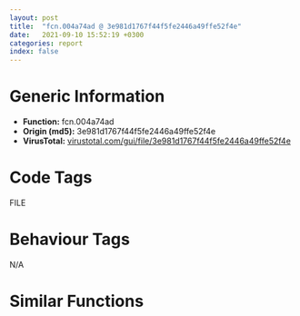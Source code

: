 ```yaml
---
layout: post
title:  "fcn.004a74ad @ 3e981d1767f44f5fe2446a49ffe52f4e"
date:   2021-09-10 15:52:19 +0300
categories: report
index: false
---
```


# Generic Information
- **Function:** fcn.004a74ad
- **Origin (md5):** 3e981d1767f44f5fe2446a49ffe52f4e
- **VirusTotal:** [virustotal.com/gui/file/3e981d1767f44f5fe2446a49ffe52f4e][virustotal_ref]

# Code Tags
<span class="tag" id="FILE">FILE</span>


# Behaviour Tags
<span class="bhv-tag" id="na">N/A</span>

# Similar Functions
<script type="text/javascript" src="https://www.gstatic.com/charts/loader.js"></script>
<script type="text/javascript">

    google.charts.load('current', {'packages':['corechart']});
    google.charts.setOnLoadCallback(drawChart);

    function drawChart() {
    var data = new google.visualization.DataTable();
        data.addColumn('number', 'X');
        data.addColumn('number', 'Y');
        data.addColumn({type: 'string', role: 'tooltip', 'p': {'html': true}});
        data.addColumn({'type': 'string', 'role': 'style'});
        
        data.addRows([
    [173.97589111328125, -150.89859008789062, '<b><a href="/report/fcn.004a74ad@3e981d1767f44f5fe2446a49ffe52f4e">fcn.004a74ad</a><br>@3e981d1767f44f5fe2446a49ffe52f4e</b><br>push ebp<br>mov ebp, esp<br>sub esp, 0x1a4<br>mov edx, dword[ebp+8]<br>xor ecx, ecx<br>mov eax, 0x4f6bb0<br>cmp edx, dword[eax]<br>je 0x4a74cf<br>add eax, 8<br>inc ecx<br>cmp eax, 0x4f6c40<br>jb 0x4a74c0<br>push esi<br>mov esi, ecx<br>shl esi, 3<br>cmp edx, dword[esi+0x4f6bb0]<br>jne 0x4a75fd<br>mov eax, dword[0x523d00]<br>cmp eax, 1<br>je 0x4a75d7<br>test eax, eax<br>jne 0x4a7500<br>cmp dword[0x4f6494], 1<br>je 0x4a75d7<br>cmp edx, 0xfc<br>je 0x4a75fd<br>lea eax, [ebp-0x1a4]<br>push 0x104<br>push eax<br>push 0<br>call dword[sym.imp.KERNEL32.dll_GetModuleFileNameA]<br>test eax, eax<br>jne 0x4a7537<br>lea eax, [ebp-0x1a4]<br>push str._program_name_unknown_<br>push eax<br>call fcn.004a9e40<br>pop ecx<br>pop ecx<br>lea eax, [ebp-0x1a4]<br>push edi<br>push eax<br>lea edi, [ebp-0x1a4]<br>call fcn.004a5740<br>inc eax<br>pop ecx<br>cmp eax, 0x3c<br>jbe 0x4a757a<br>lea eax, [ebp-0x1a4]<br>push eax<br>call fcn.004a5740<br>mov edi, eax<br>lea eax, [ebp-0x1a4]<br>sub eax, 0x3b<br>push 3<br>add edi, eax<br>push 0x4eeb84<br>push edi<br>call fcn.004a3b80<br>add esp, 0x10<br>lea eax, [ebp-0xa0]<br>push str.Runtime_Error__n_nProgram:_<br>push eax<br>call fcn.004a9e40<br>lea eax, [ebp-0xa0]<br>push edi<br>push eax<br>call fcn.004a9e50<br>lea eax, [ebp-0xa0]<br>push 0x4d8c30<br>push eax<br>call fcn.004a9e50<br>push dword[esi+0x4f6bb4]<br>lea eax, [ebp-0xa0]<br>push eax<br>call fcn.004a9e50<br>push 0x12010<br>lea eax, [ebp-0xa0]<br>push str.Microsoft_Visual_C_Runtime_Library<br>push eax<br>call fcn.004ae961<br>add esp, 0x2c<br>pop edi<br>jmp 0x4a75fd<br>lea eax, [ebp+8]<br>lea esi, [esi+0x4f6bb4]<br>push 0<br>push eax<br>push dword[esi]<br>call fcn.004a5740<br>pop ecx<br>push eax<br>push dword[esi]<br>push 0xfffffffffffffff4<br>call dword[sym.imp.KERNEL32.dll_GetStdHandle]<br>push eax<br>call dword[sym.imp.KERNEL32.dll_WriteFile]<br>pop esi<br>leave <br>ret <br><eoc> ', 'point { fill-color: #e0440e; }'],
[183.43333435058594, -180.32150268554688, '<b><a href="/report/fcn.00401ee1@96146d48f33d2b81d37cf455f4bd8c4b">fcn.00401ee1</a><br>@96146d48f33d2b81d37cf455f4bd8c4b</b><br>push ebp<br>mov ebp, esp<br>sub esp, 0x1a4<br>mov edx, dword[ebp+8]<br>xor ecx, ecx<br>mov eax, 0x41e9f0<br>cmp edx, dword[eax]<br>je 0x401f03<br>add eax, 8<br>inc ecx<br>cmp eax, 0x41ea80<br>jb 0x401ef4<br>push esi<br>mov esi, ecx<br>shl esi, 3<br>cmp edx, dword[esi+0x41e9f0]<br>jne 0x402031<br>mov eax, dword[0xb84f50]<br>cmp eax, 1<br>je 0x40200b<br>test eax, eax<br>jne 0x401f34<br>cmp dword[0x41e924], 1<br>je 0x40200b<br>cmp edx, 0xfc<br>je 0x402031<br>lea eax, [ebp-0x1a4]<br>push 0x104<br>push eax<br>push 0<br>call dword[sym.imp.KERNEL32.dll_GetModuleFileNameA]<br>test eax, eax<br>jne 0x401f6b<br>lea eax, [ebp-0x1a4]<br>push str._program_name_unknown_<br>push eax<br>call fcn.00402600<br>pop ecx<br>pop ecx<br>lea eax, [ebp-0x1a4]<br>push edi<br>push eax<br>lea edi, [ebp-0x1a4]<br>call fcn.00402830<br>inc eax<br>pop ecx<br>cmp eax, 0x3c<br>jbe 0x401fae<br>lea eax, [ebp-0x1a4]<br>push eax<br>call fcn.00402830<br>mov edi, eax<br>lea eax, [ebp-0x1a4]<br>sub eax, 0x3b<br>push 3<br>add edi, eax<br>push 0x40d4b8<br>push edi<br>call fcn.00404000<br>add esp, 0x10<br>lea eax, [ebp-0xa0]<br>push str.Runtime_Error__n_nProgram:_<br>push eax<br>call fcn.00402600<br>lea eax, [ebp-0xa0]<br>push edi<br>push eax<br>call fcn.00402610<br>lea eax, [ebp-0xa0]<br>push 0x40d498<br>push eax<br>call fcn.00402610<br>push dword[esi+0x41e9f4]<br>lea eax, [ebp-0xa0]<br>push eax<br>call fcn.00402610<br>push 0x12010<br>lea eax, [ebp-0xa0]<br>push str.Microsoft_Visual_C_Runtime_Library<br>push eax<br>call fcn.00403f74<br>add esp, 0x2c<br>pop edi<br>jmp 0x402031<br>lea eax, [ebp+8]<br>lea esi, [esi+0x41e9f4]<br>push 0<br>push eax<br>push dword[esi]<br>call fcn.00402830<br>pop ecx<br>push eax<br>push dword[esi]<br>push 0xfffffffffffffff4<br>call dword[sym.imp.KERNEL32.dll_GetStdHandle]<br>push eax<br>call dword[sym.imp.KERNEL32.dll_WriteFile]<br>pop esi<br>leave <br>ret <br><eoc> ', 'null'],
[-133.63787841796875, 29.473031997680664, '<b><a href="/report/fcn.004feac1@557dcbbf2711fedc520328fbbc657056">fcn.004feac1</a><br>@557dcbbf2711fedc520328fbbc657056</b><br>push ebp<br>mov ebp, esp<br>sub esp, 0x1a4<br>mov edx, dword[ebp+8]<br>xor ecx, ecx<br>mov eax, 0x50a178<br>cmp edx, dword[eax]<br>je 0x4feae3<br>add eax, 8<br>inc ecx<br>cmp eax, 0x50a208<br>jb 0x4fead4<br>push esi<br>mov esi, ecx<br>shl esi, 3<br>cmp edx, dword[esi+0x50a178]<br>jne 0x4fec11<br>mov eax, dword[0x456c410]<br>cmp eax, 1<br>je 0x4febeb<br>test eax, eax<br>jne 0x4feb14<br>cmp dword[0x50a0ac], 1<br>je 0x4febeb<br>cmp edx, 0xfc<br>je 0x4fec11<br>lea eax, [ebp-0x1a4]<br>push 0x104<br>push eax<br>push 0<br>call dword[sym.imp.KERNEL32.dll_GetModuleFileNameA]<br>test eax, eax<br>jne 0x4feb4b<br>lea eax, [ebp-0x1a4]<br>push 0x50cdc4<br>push eax<br>call fcn.005006f0<br>pop ecx<br>pop ecx<br>lea eax, [ebp-0x1a4]<br>push edi<br>push eax<br>lea edi, [ebp-0x1a4]<br>call fcn.004fef20<br>inc eax<br>pop ecx<br>cmp eax, 0x3c<br>jbe 0x4feb8e<br>lea eax, [ebp-0x1a4]<br>push eax<br>call fcn.004fef20<br>mov edi, eax<br>lea eax, [ebp-0x1a4]<br>sub eax, 0x3b<br>push 3<br>add edi, eax<br>push 0x50cdc0<br>push edi<br>call fcn.005007e0<br>add esp, 0x10<br>lea eax, [ebp-0xa0]<br>push 0x50cda4<br>push eax<br>call fcn.005006f0<br>lea eax, [ebp-0xa0]<br>push edi<br>push eax<br>call fcn.00500700<br>lea eax, [ebp-0xa0]<br>push 0x50cda0<br>push eax<br>call fcn.00500700<br>push dword[esi+0x50a17c]<br>lea eax, [ebp-0xa0]<br>push eax<br>call fcn.00500700<br>push 0x12010<br>lea eax, [ebp-0xa0]<br>push 0x50cd78<br>push eax<br>call fcn.00500664<br>add esp, 0x2c<br>pop edi<br>jmp 0x4fec11<br>lea eax, [ebp+8]<br>lea esi, [esi+0x50a17c]<br>push 0<br>push eax<br>push dword[esi]<br>call fcn.004fef20<br>pop ecx<br>push eax<br>push dword[esi]<br>push 0xfffffffffffffff4<br>call dword[sym.imp.KERNEL32.dll_GetStdHandle]<br>push eax<br>call dword[sym.imp.KERNEL32.dll_WriteFile]<br>pop esi<br>leave <br>ret <br><eoc> ', 'null'],
[-95.42822265625, 68.51043701171875, '<b><a href="/report/fcn.00594d71@009ea4ad185ccb9becba67b3b2163e8b">fcn.00594d71</a><br>@009ea4ad185ccb9becba67b3b2163e8b</b><br>push ebp<br>mov ebp, esp<br>sub esp, 0x1a4<br>mov edx, dword[ebp+8]<br>xor ecx, ecx<br>mov eax, 0x5a61a0<br>cmp edx, dword[eax]<br>je 0x594d93<br>add eax, 8<br>inc ecx<br>cmp eax, 0x5a6230<br>jb 0x594d84<br>push esi<br>mov esi, ecx<br>shl esi, 3<br>cmp edx, dword[esi+0x5a61a0]<br>jne 0x594ec1<br>mov eax, dword[0x4659600]<br>cmp eax, 1<br>je 0x594e9b<br>test eax, eax<br>jne 0x594dc4<br>cmp dword[0x5a60d4], 1<br>je 0x594e9b<br>cmp edx, 0xfc<br>je 0x594ec1<br>lea eax, [ebp-0x1a4]<br>push 0x104<br>push eax<br>push 0<br>call dword[sym.imp.KERNEL32.dll_GetModuleFileNameA]<br>test eax, eax<br>jne 0x594dfb<br>lea eax, [ebp-0x1a4]<br>push 0x5a4494<br>push eax<br>call fcn.00595490<br>pop ecx<br>pop ecx<br>lea eax, [ebp-0x1a4]<br>push edi<br>push eax<br>lea edi, [ebp-0x1a4]<br>call fcn.005956c0<br>inc eax<br>pop ecx<br>cmp eax, 0x3c<br>jbe 0x594e3e<br>lea eax, [ebp-0x1a4]<br>push eax<br>call fcn.005956c0<br>mov edi, eax<br>lea eax, [ebp-0x1a4]<br>sub eax, 0x3b<br>push 3<br>add edi, eax<br>push 0x5a4490<br>push edi<br>call fcn.00596e90<br>add esp, 0x10<br>lea eax, [ebp-0xa0]<br>push 0x5a4474<br>push eax<br>call fcn.00595490<br>lea eax, [ebp-0xa0]<br>push edi<br>push eax<br>call fcn.005954a0<br>lea eax, [ebp-0xa0]<br>push 0x5a4470<br>push eax<br>call fcn.005954a0<br>push dword[esi+0x5a61a4]<br>lea eax, [ebp-0xa0]<br>push eax<br>call fcn.005954a0<br>push 0x12010<br>lea eax, [ebp-0xa0]<br>push 0x5a4448<br>push eax<br>call fcn.00596e04<br>add esp, 0x2c<br>pop edi<br>jmp 0x594ec1<br>lea eax, [ebp+8]<br>lea esi, [esi+0x5a61a4]<br>push 0<br>push eax<br>push dword[esi]<br>call fcn.005956c0<br>pop ecx<br>push eax<br>push dword[esi]<br>push 0xfffffffffffffff4<br>call dword[sym.imp.KERNEL32.dll_GetStdHandle]<br>push eax<br>call dword[sym.imp.KERNEL32.dll_WriteFile]<br>pop esi<br>leave <br>ret <br><eoc> ', 'null'],
[175.2965850830078, -166.61849975585938, '<b><a href="/report/fcn.004084ff@a2475448bf4050c1583e1970984a4d00">fcn.004084ff</a><br>@a2475448bf4050c1583e1970984a4d00</b><br>push ebp<br>mov ebp, esp<br>sub esp, 0x1a4<br>mov edx, dword[ebp+8]<br>xor ecx, ecx<br>mov eax, 0x414fa0<br>cmp edx, dword[eax]<br>je 0x408521<br>add eax, 8<br>inc ecx<br>cmp eax, 0x415030<br>jl 0x408512<br>push esi<br>mov esi, ecx<br>shl esi, 3<br>cmp edx, dword[esi+0x414fa0]<br>jne 0x40864f<br>mov eax, dword[0x418598]<br>cmp eax, 1<br>je 0x408629<br>test eax, eax<br>jne 0x408552<br>cmp dword[0x414894], 1<br>je 0x408629<br>cmp edx, 0xfc<br>je 0x40864f<br>lea eax, [ebp-0x1a4]<br>push 0x104<br>push eax<br>push 0<br>call dword[sym.imp.KERNEL32.dll_GetModuleFileNameA]<br>test eax, eax<br>jne 0x408589<br>lea eax, [ebp-0x1a4]<br>push str._program_name_unknown_<br>push eax<br>call fcn.00408b00<br>pop ecx<br>pop ecx<br>lea eax, [ebp-0x1a4]<br>push edi<br>push eax<br>lea edi, [ebp-0x1a4]<br>call fcn.004066d0<br>inc eax<br>pop ecx<br>cmp eax, 0x3c<br>jbe 0x4085cc<br>lea eax, [ebp-0x1a4]<br>push eax<br>call fcn.004066d0<br>mov edi, eax<br>lea eax, [ebp-0x1a4]<br>sub eax, 0x3b<br>push 3<br>add edi, eax<br>push 0x411410<br>push edi<br>call fcn.00403be0<br>add esp, 0x10<br>lea eax, [ebp-0xa0]<br>push str.Runtime_Error__n_nProgram:_<br>push eax<br>call fcn.00408b00<br>lea eax, [ebp-0xa0]<br>push edi<br>push eax<br>call fcn.00408b10<br>lea eax, [ebp-0xa0]<br>push 0x4113f0<br>push eax<br>call fcn.00408b10<br>push dword[esi+0x414fa4]<br>lea eax, [ebp-0xa0]<br>push eax<br>call fcn.00408b10<br>push 0x12010<br>lea eax, [ebp-0xa0]<br>push str.Microsoft_Visual_C_Runtime_Library<br>push eax<br>call fcn.00409527<br>add esp, 0x2c<br>pop edi<br>jmp 0x40864f<br>lea eax, [ebp+8]<br>lea esi, [esi+0x414fa4]<br>push 0<br>push eax<br>push dword[esi]<br>call fcn.004066d0<br>pop ecx<br>push eax<br>push dword[esi]<br>push 0xfffffffffffffff4<br>call dword[sym.imp.KERNEL32.dll_GetStdHandle]<br>push eax<br>call dword[sym.imp.KERNEL32.dll_WriteFile]<br>pop esi<br>leave <br>ret <br><eoc> ', 'null'],
[-81.37136840820312, 82.85123443603516, '<b><a href="/report/fcn.00401ee1@eac1782291736df208e1220cf8c38a7c">fcn.00401ee1</a><br>@eac1782291736df208e1220cf8c38a7c</b><br>push ebp<br>mov ebp, esp<br>sub esp, 0x1a4<br>mov edx, dword[ebp+8]<br>xor ecx, ecx<br>mov eax, 0x40f138<br>cmp edx, dword[eax]<br>je 0x401f03<br>add eax, 8<br>inc ecx<br>cmp eax, 0x40f1c8<br>jb 0x401ef4<br>push esi<br>mov esi, ecx<br>shl esi, 3<br>cmp edx, dword[esi+0x40f138]<br>jne 0x402031<br>mov eax, dword[0x44eebc8]<br>cmp eax, 1<br>je 0x40200b<br>test eax, eax<br>jne 0x401f34<br>cmp dword[0x40f06c], 1<br>je 0x40200b<br>cmp edx, 0xfc<br>je 0x402031<br>lea eax, [ebp-0x1a4]<br>push 0x104<br>push eax<br>push 0<br>call dword[sym.imp.KERNEL32.dll_GetModuleFileNameA]<br>test eax, eax<br>jne 0x401f6b<br>lea eax, [ebp-0x1a4]<br>push 0x411d8c<br>push eax<br>call fcn.00402600<br>pop ecx<br>pop ecx<br>lea eax, [ebp-0x1a4]<br>push edi<br>push eax<br>lea edi, [ebp-0x1a4]<br>call fcn.00402830<br>inc eax<br>pop ecx<br>cmp eax, 0x3c<br>jbe 0x401fae<br>lea eax, [ebp-0x1a4]<br>push eax<br>call fcn.00402830<br>mov edi, eax<br>lea eax, [ebp-0x1a4]<br>sub eax, 0x3b<br>push 3<br>add edi, eax<br>push 0x411d88<br>push edi<br>call fcn.00404000<br>add esp, 0x10<br>lea eax, [ebp-0xa0]<br>push 0x411d6c<br>push eax<br>call fcn.00402600<br>lea eax, [ebp-0xa0]<br>push edi<br>push eax<br>call fcn.00402610<br>lea eax, [ebp-0xa0]<br>push 0x411d68<br>push eax<br>call fcn.00402610<br>push dword[esi+0x40f13c]<br>lea eax, [ebp-0xa0]<br>push eax<br>call fcn.00402610<br>push 0x12010<br>lea eax, [ebp-0xa0]<br>push 0x411d40<br>push eax<br>call fcn.00403f74<br>add esp, 0x2c<br>pop edi<br>jmp 0x402031<br>lea eax, [ebp+8]<br>lea esi, [esi+0x40f13c]<br>push 0<br>push eax<br>push dword[esi]<br>call fcn.00402830<br>pop ecx<br>push eax<br>push dword[esi]<br>push 0xfffffffffffffff4<br>call dword[sym.imp.KERNEL32.dll_GetStdHandle]<br>push eax<br>call dword[sym.imp.KERNEL32.dll_WriteFile]<br>pop esi<br>leave <br>ret <br><eoc> ', 'null'],
[-84.2599868774414, 34.0091438293457, '<b><a href="/report/fcn.00401ee1@cbc200f66cbffbddf5df52f7c0da283a">fcn.00401ee1</a><br>@cbc200f66cbffbddf5df52f7c0da283a</b><br>push ebp<br>mov ebp, esp<br>sub esp, 0x1a4<br>mov edx, dword[ebp+8]<br>xor ecx, ecx<br>mov eax, 0x40c118<br>cmp edx, dword[eax]<br>je 0x401f03<br>add eax, 8<br>inc ecx<br>cmp eax, 0x40c1a8<br>jb 0x401ef4<br>push esi<br>mov esi, ecx<br>shl esi, 3<br>cmp edx, dword[esi+0x40c118]<br>jne 0x402031<br>mov eax, dword[0x445a690]<br>cmp eax, 1<br>je 0x40200b<br>test eax, eax<br>jne 0x401f34<br>cmp dword[0x40c04c], 1<br>je 0x40200b<br>cmp edx, 0xfc<br>je 0x402031<br>lea eax, [ebp-0x1a4]<br>push 0x104<br>push eax<br>push 0<br>call dword[sym.imp.KERNEL32.dll_GetModuleFileNameA]<br>test eax, eax<br>jne 0x401f6b<br>lea eax, [ebp-0x1a4]<br>push 0x40b46c<br>push eax<br>call fcn.00402600<br>pop ecx<br>pop ecx<br>lea eax, [ebp-0x1a4]<br>push edi<br>push eax<br>lea edi, [ebp-0x1a4]<br>call fcn.00402830<br>inc eax<br>pop ecx<br>cmp eax, 0x3c<br>jbe 0x401fae<br>lea eax, [ebp-0x1a4]<br>push eax<br>call fcn.00402830<br>mov edi, eax<br>lea eax, [ebp-0x1a4]<br>sub eax, 0x3b<br>push 3<br>add edi, eax<br>push 0x40b468<br>push edi<br>call fcn.00404000<br>add esp, 0x10<br>lea eax, [ebp-0xa0]<br>push 0x40b44c<br>push eax<br>call fcn.00402600<br>lea eax, [ebp-0xa0]<br>push edi<br>push eax<br>call fcn.00402610<br>lea eax, [ebp-0xa0]<br>push 0x40b448<br>push eax<br>call fcn.00402610<br>push dword[esi+0x40c11c]<br>lea eax, [ebp-0xa0]<br>push eax<br>call fcn.00402610<br>push 0x12010<br>lea eax, [ebp-0xa0]<br>push 0x40b420<br>push eax<br>call fcn.00403f74<br>add esp, 0x2c<br>pop edi<br>jmp 0x402031<br>lea eax, [ebp+8]<br>lea esi, [esi+0x40c11c]<br>push 0<br>push eax<br>push dword[esi]<br>call fcn.00402830<br>pop ecx<br>push eax<br>push dword[esi]<br>push 0xfffffffffffffff4<br>call dword[sym.imp.KERNEL32.dll_GetStdHandle]<br>push eax<br>call dword[sym.imp.KERNEL32.dll_WriteFile]<br>pop esi<br>leave <br>ret <br><eoc> ', 'null'],
[-138.97679138183594, 47.650508880615234, '<b><a href="/report/fcn.00401ee1@7dd153bad1771b9e8d5266a341ebf949">fcn.00401ee1</a><br>@7dd153bad1771b9e8d5266a341ebf949</b><br>push ebp<br>mov ebp, esp<br>sub esp, 0x1a4<br>mov edx, dword[ebp+8]<br>xor ecx, ecx<br>mov eax, 0x412180<br>cmp edx, dword[eax]<br>je 0x401f03<br>add eax, 8<br>inc ecx<br>cmp eax, 0x412210<br>jb 0x401ef4<br>push esi<br>mov esi, ecx<br>shl esi, 3<br>cmp edx, dword[esi+0x412180]<br>jne 0x402031<br>mov eax, dword[0x44d219c]<br>cmp eax, 1<br>je 0x40200b<br>test eax, eax<br>jne 0x401f34<br>cmp dword[0x4120b4], 1<br>je 0x40200b<br>cmp edx, 0xfc<br>je 0x402031<br>lea eax, [ebp-0x1a4]<br>push 0x104<br>push eax<br>push 0<br>call dword[sym.imp.KERNEL32.dll_GetModuleFileNameA]<br>test eax, eax<br>jne 0x401f6b<br>lea eax, [ebp-0x1a4]<br>push 0x414ddc<br>push eax<br>call fcn.00402600<br>pop ecx<br>pop ecx<br>lea eax, [ebp-0x1a4]<br>push edi<br>push eax<br>lea edi, [ebp-0x1a4]<br>call fcn.00402830<br>inc eax<br>pop ecx<br>cmp eax, 0x3c<br>jbe 0x401fae<br>lea eax, [ebp-0x1a4]<br>push eax<br>call fcn.00402830<br>mov edi, eax<br>lea eax, [ebp-0x1a4]<br>sub eax, 0x3b<br>push 3<br>add edi, eax<br>push 0x414dd8<br>push edi<br>call fcn.00404000<br>add esp, 0x10<br>lea eax, [ebp-0xa0]<br>push 0x414dbc<br>push eax<br>call fcn.00402600<br>lea eax, [ebp-0xa0]<br>push edi<br>push eax<br>call fcn.00402610<br>lea eax, [ebp-0xa0]<br>push 0x414db8<br>push eax<br>call fcn.00402610<br>push dword[esi+0x412184]<br>lea eax, [ebp-0xa0]<br>push eax<br>call fcn.00402610<br>push 0x12010<br>lea eax, [ebp-0xa0]<br>push 0x414d90<br>push eax<br>call fcn.00403f74<br>add esp, 0x2c<br>pop edi<br>jmp 0x402031<br>lea eax, [ebp+8]<br>lea esi, [esi+0x412184]<br>push 0<br>push eax<br>push dword[esi]<br>call fcn.00402830<br>pop ecx<br>push eax<br>push dword[esi]<br>push 0xfffffffffffffff4<br>call dword[sym.imp.KERNEL32.dll_GetStdHandle]<br>push eax<br>call dword[sym.imp.KERNEL32.dll_WriteFile]<br>pop esi<br>leave <br>ret <br><eoc> ', 'null'],
[-71.37232208251953, 47.33993911743164, '<b><a href="/report/fcn.0051f0c9@da37d90419c1292c0f16cbfd1f66402d">fcn.0051f0c9</a><br>@da37d90419c1292c0f16cbfd1f66402d</b><br>push ebp<br>mov ebp, esp<br>sub esp, 0x1a4<br>mov edx, dword[ebp+8]<br>xor ecx, ecx<br>mov eax, 0x529208<br>cmp edx, dword[eax]<br>je 0x51f0eb<br>add eax, 8<br>inc ecx<br>cmp eax, 0x529298<br>jb 0x51f0dc<br>push esi<br>mov esi, ecx<br>shl esi, 3<br>cmp edx, dword[esi+0x529208]<br>jne 0x51f219<br>mov eax, dword[0x456f53c]<br>cmp eax, 1<br>je 0x51f1f3<br>test eax, eax<br>jne 0x51f11c<br>cmp dword[0x52913c], 1<br>je 0x51f1f3<br>cmp edx, 0xfc<br>je 0x51f219<br>lea eax, [ebp-0x1a4]<br>push 0x104<br>push eax<br>push 0<br>call dword[sym.imp.KERNEL32.dll_GetModuleFileNameA]<br>test eax, eax<br>jne 0x51f153<br>lea eax, [ebp-0x1a4]<br>push 0x52be54<br>push eax<br>call fcn.00520cf0<br>pop ecx<br>pop ecx<br>lea eax, [ebp-0x1a4]<br>push edi<br>push eax<br>lea edi, [ebp-0x1a4]<br>call fcn.0051f520<br>inc eax<br>pop ecx<br>cmp eax, 0x3c<br>jbe 0x51f196<br>lea eax, [ebp-0x1a4]<br>push eax<br>call fcn.0051f520<br>mov edi, eax<br>lea eax, [ebp-0x1a4]<br>sub eax, 0x3b<br>push 3<br>add edi, eax<br>push 0x52be50<br>push edi<br>call fcn.00520de0<br>add esp, 0x10<br>lea eax, [ebp-0xa0]<br>push 0x52be34<br>push eax<br>call fcn.00520cf0<br>lea eax, [ebp-0xa0]<br>push edi<br>push eax<br>call fcn.00520d00<br>lea eax, [ebp-0xa0]<br>push 0x52be30<br>push eax<br>call fcn.00520d00<br>push dword[esi+0x52920c]<br>lea eax, [ebp-0xa0]<br>push eax<br>call fcn.00520d00<br>push 0x12010<br>lea eax, [ebp-0xa0]<br>push 0x52be08<br>push eax<br>call fcn.00520c64<br>add esp, 0x2c<br>pop edi<br>jmp 0x51f219<br>lea eax, [ebp+8]<br>lea esi, [esi+0x52920c]<br>push 0<br>push eax<br>push dword[esi]<br>call fcn.0051f520<br>pop ecx<br>push eax<br>push dword[esi]<br>push 0xfffffffffffffff4<br>call dword[sym.imp.KERNEL32.dll_GetStdHandle]<br>push eax<br>call dword[sym.imp.KERNEL32.dll_WriteFile]<br>pop esi<br>leave <br>ret <br><eoc> ', 'null'],
[-90.91180419921875, 51.817527770996094, '<b><a href="/report/fcn.0065a5e1@bcba729302fe28f65deb2b102a06324a">fcn.0065a5e1</a><br>@bcba729302fe28f65deb2b102a06324a</b><br>push ebp<br>mov ebp, esp<br>sub esp, 0x1a4<br>mov edx, dword[ebp+8]<br>xor ecx, ecx<br>mov eax, 0x66c158<br>cmp edx, dword[eax]<br>je 0x65a603<br>add eax, 8<br>inc ecx<br>cmp eax, 0x66c1e8<br>jb 0x65a5f4<br>push esi<br>mov esi, ecx<br>shl esi, 3<br>cmp edx, dword[esi+0x66c158]<br>jne 0x65a731<br>mov eax, dword[0x4661908]<br>cmp eax, 1<br>je 0x65a70b<br>test eax, eax<br>jne 0x65a634<br>cmp dword[0x66c08c], 1<br>je 0x65a70b<br>cmp edx, 0xfc<br>je 0x65a731<br>lea eax, [ebp-0x1a4]<br>push 0x104<br>push eax<br>push 0<br>call dword[sym.imp.KERNEL32.dll_GetModuleFileNameA]<br>test eax, eax<br>jne 0x65a66b<br>lea eax, [ebp-0x1a4]<br>push 0x66a54c<br>push eax<br>call fcn.0065c210<br>pop ecx<br>pop ecx<br>lea eax, [ebp-0x1a4]<br>push edi<br>push eax<br>lea edi, [ebp-0x1a4]<br>call fcn.0065aa40<br>inc eax<br>pop ecx<br>cmp eax, 0x3c<br>jbe 0x65a6ae<br>lea eax, [ebp-0x1a4]<br>push eax<br>call fcn.0065aa40<br>mov edi, eax<br>lea eax, [ebp-0x1a4]<br>sub eax, 0x3b<br>push 3<br>add edi, eax<br>push 0x66a548<br>push edi<br>call fcn.0065c300<br>add esp, 0x10<br>lea eax, [ebp-0xa0]<br>push 0x66a52c<br>push eax<br>call fcn.0065c210<br>lea eax, [ebp-0xa0]<br>push edi<br>push eax<br>call fcn.0065c220<br>lea eax, [ebp-0xa0]<br>push 0x66a528<br>push eax<br>call fcn.0065c220<br>push dword[esi+0x66c15c]<br>lea eax, [ebp-0xa0]<br>push eax<br>call fcn.0065c220<br>push 0x12010<br>lea eax, [ebp-0xa0]<br>push 0x66a500<br>push eax<br>call fcn.0065c184<br>add esp, 0x2c<br>pop edi<br>jmp 0x65a731<br>lea eax, [ebp+8]<br>lea esi, [esi+0x66c15c]<br>push 0<br>push eax<br>push dword[esi]<br>call fcn.0065aa40<br>pop ecx<br>push eax<br>push dword[esi]<br>push 0xfffffffffffffff4<br>call dword[sym.imp.KERNEL32.dll_GetStdHandle]<br>push eax<br>call dword[sym.imp.KERNEL32.dll_WriteFile]<br>pop esi<br>leave <br>ret <br><eoc> ', 'null'],
[-97.23664855957031, 20.495887756347656, '<b><a href="/report/fcn.006230a9@7614e1bbe9b9fd3db78e405e68b1fab4">fcn.006230a9</a><br>@7614e1bbe9b9fd3db78e405e68b1fab4</b><br>push ebp<br>mov ebp, esp<br>sub esp, 0x1a4<br>mov edx, dword[ebp+8]<br>xor ecx, ecx<br>mov eax, 0x6331a8<br>cmp edx, dword[eax]<br>je 0x6230cb<br>add eax, 8<br>inc ecx<br>cmp eax, 0x633238<br>jb 0x6230bc<br>push esi<br>mov esi, ecx<br>shl esi, 3<br>cmp edx, dword[esi+0x6331a8]<br>jne 0x6231f9<br>mov eax, dword[0x468bf70]<br>cmp eax, 1<br>je 0x6231d3<br>test eax, eax<br>jne 0x6230fc<br>cmp dword[0x6330dc], 1<br>je 0x6231d3<br>cmp edx, 0xfc<br>je 0x6231f9<br>lea eax, [ebp-0x1a4]<br>push 0x104<br>push eax<br>push 0<br>call dword[sym.imp.KERNEL32.dll_GetModuleFileNameA]<br>test eax, eax<br>jne 0x623133<br>lea eax, [ebp-0x1a4]<br>push 0x6314b4<br>push eax<br>call fcn.00624cd0<br>pop ecx<br>pop ecx<br>lea eax, [ebp-0x1a4]<br>push edi<br>push eax<br>lea edi, [ebp-0x1a4]<br>call fcn.00623500<br>inc eax<br>pop ecx<br>cmp eax, 0x3c<br>jbe 0x623176<br>lea eax, [ebp-0x1a4]<br>push eax<br>call fcn.00623500<br>mov edi, eax<br>lea eax, [ebp-0x1a4]<br>sub eax, 0x3b<br>push 3<br>add edi, eax<br>push 0x6314b0<br>push edi<br>call fcn.00624dc0<br>add esp, 0x10<br>lea eax, [ebp-0xa0]<br>push 0x631494<br>push eax<br>call fcn.00624cd0<br>lea eax, [ebp-0xa0]<br>push edi<br>push eax<br>call fcn.00624ce0<br>lea eax, [ebp-0xa0]<br>push 0x631490<br>push eax<br>call fcn.00624ce0<br>push dword[esi+0x6331ac]<br>lea eax, [ebp-0xa0]<br>push eax<br>call fcn.00624ce0<br>push 0x12010<br>lea eax, [ebp-0xa0]<br>push 0x631468<br>push eax<br>call fcn.00624c44<br>add esp, 0x2c<br>pop edi<br>jmp 0x6231f9<br>lea eax, [ebp+8]<br>lea esi, [esi+0x6331ac]<br>push 0<br>push eax<br>push dword[esi]<br>call fcn.00623500<br>pop ecx<br>push eax<br>push dword[esi]<br>push 0xfffffffffffffff4<br>call dword[sym.imp.KERNEL32.dll_GetStdHandle]<br>push eax<br>call dword[sym.imp.KERNEL32.dll_WriteFile]<br>pop esi<br>leave <br>ret <br><eoc> ', 'null'],
[-112.42733001708984, 73.11705780029297, '<b><a href="/report/fcn.0063c309@75a81a00c053b64d459385e4a0825aec">fcn.0063c309</a><br>@75a81a00c053b64d459385e4a0825aec</b><br>push ebp<br>mov ebp, esp<br>sub esp, 0x1a4<br>mov edx, dword[ebp+8]<br>xor ecx, ecx<br>mov eax, 0x64b118<br>cmp edx, dword[eax]<br>je 0x63c32b<br>add eax, 8<br>inc ecx<br>cmp eax, 0x64b1a8<br>jb 0x63c31c<br>push esi<br>mov esi, ecx<br>shl esi, 3<br>cmp edx, dword[esi+0x64b118]<br>jne 0x63c459<br>mov eax, dword[0x46ed900]<br>cmp eax, 1<br>je 0x63c433<br>test eax, eax<br>jne 0x63c35c<br>cmp dword[0x64b04c], 1<br>je 0x63c433<br>cmp edx, 0xfc<br>je 0x63c459<br>lea eax, [ebp-0x1a4]<br>push 0x104<br>push eax<br>push 0<br>call dword[sym.imp.KERNEL32.dll_GetModuleFileNameA]<br>test eax, eax<br>jne 0x63c393<br>lea eax, [ebp-0x1a4]<br>push 0x64a41c<br>push eax<br>call fcn.0063ca20<br>pop ecx<br>pop ecx<br>lea eax, [ebp-0x1a4]<br>push edi<br>push eax<br>lea edi, [ebp-0x1a4]<br>call fcn.0063cc50<br>inc eax<br>pop ecx<br>cmp eax, 0x3c<br>jbe 0x63c3d6<br>lea eax, [ebp-0x1a4]<br>push eax<br>call fcn.0063cc50<br>mov edi, eax<br>lea eax, [ebp-0x1a4]<br>sub eax, 0x3b<br>push 3<br>add edi, eax<br>push 0x64a418<br>push edi<br>call fcn.0063e420<br>add esp, 0x10<br>lea eax, [ebp-0xa0]<br>push 0x64a3fc<br>push eax<br>call fcn.0063ca20<br>lea eax, [ebp-0xa0]<br>push edi<br>push eax<br>call fcn.0063ca30<br>lea eax, [ebp-0xa0]<br>push 0x64a3f8<br>push eax<br>call fcn.0063ca30<br>push dword[esi+0x64b11c]<br>lea eax, [ebp-0xa0]<br>push eax<br>call fcn.0063ca30<br>push 0x12010<br>lea eax, [ebp-0xa0]<br>push 0x64a3d0<br>push eax<br>call fcn.0063e394<br>add esp, 0x2c<br>pop edi<br>jmp 0x63c459<br>lea eax, [ebp+8]<br>lea esi, [esi+0x64b11c]<br>push 0<br>push eax<br>push dword[esi]<br>call fcn.0063cc50<br>pop ecx<br>push eax<br>push dword[esi]<br>push 0xfffffffffffffff4<br>call dword[sym.imp.KERNEL32.dll_GetStdHandle]<br>push eax<br>call dword[sym.imp.KERNEL32.dll_WriteFile]<br>pop esi<br>leave <br>ret <br><eoc> ', 'null'],
[-143.74313354492188, 65.99254608154297, '<b><a href="/report/fcn.00401ee1@8912a6bd1add3d8b86feb51a00252709">fcn.00401ee1</a><br>@8912a6bd1add3d8b86feb51a00252709</b><br>push ebp<br>mov ebp, esp<br>sub esp, 0x1a4<br>mov edx, dword[ebp+8]<br>xor ecx, ecx<br>mov eax, 0x40e118<br>cmp edx, dword[eax]<br>je 0x401f03<br>add eax, 8<br>inc ecx<br>cmp eax, 0x40e1a8<br>jb 0x401ef4<br>push esi<br>mov esi, ecx<br>shl esi, 3<br>cmp edx, dword[esi+0x40e118]<br>jne 0x402031<br>mov eax, dword[0x448f724]<br>cmp eax, 1<br>je 0x40200b<br>test eax, eax<br>jne 0x401f34<br>cmp dword[0x40e04c], 1<br>je 0x40200b<br>cmp edx, 0xfc<br>je 0x402031<br>lea eax, [ebp-0x1a4]<br>push 0x104<br>push eax<br>push 0<br>call dword[sym.imp.KERNEL32.dll_GetModuleFileNameA]<br>test eax, eax<br>jne 0x401f6b<br>lea eax, [ebp-0x1a4]<br>push 0x410d6c<br>push eax<br>call fcn.00402600<br>pop ecx<br>pop ecx<br>lea eax, [ebp-0x1a4]<br>push edi<br>push eax<br>lea edi, [ebp-0x1a4]<br>call fcn.00402830<br>inc eax<br>pop ecx<br>cmp eax, 0x3c<br>jbe 0x401fae<br>lea eax, [ebp-0x1a4]<br>push eax<br>call fcn.00402830<br>mov edi, eax<br>lea eax, [ebp-0x1a4]<br>sub eax, 0x3b<br>push 3<br>add edi, eax<br>push 0x410d68<br>push edi<br>call fcn.00404000<br>add esp, 0x10<br>lea eax, [ebp-0xa0]<br>push 0x410d4c<br>push eax<br>call fcn.00402600<br>lea eax, [ebp-0xa0]<br>push edi<br>push eax<br>call fcn.00402610<br>lea eax, [ebp-0xa0]<br>push 0x410d48<br>push eax<br>call fcn.00402610<br>push dword[esi+0x40e11c]<br>lea eax, [ebp-0xa0]<br>push eax<br>call fcn.00402610<br>push 0x12010<br>lea eax, [ebp-0xa0]<br>push 0x410d20<br>push eax<br>call fcn.00403f74<br>add esp, 0x2c<br>pop edi<br>jmp 0x402031<br>lea eax, [ebp+8]<br>lea esi, [esi+0x40e11c]<br>push 0<br>push eax<br>push dword[esi]<br>call fcn.00402830<br>pop ecx<br>push eax<br>push dword[esi]<br>push 0xfffffffffffffff4<br>call dword[sym.imp.KERNEL32.dll_GetStdHandle]<br>push eax<br>call dword[sym.imp.KERNEL32.dll_WriteFile]<br>pop esi<br>leave <br>ret <br><eoc> ', 'null'],
[-76.88142395019531, 64.88654327392578, '<b><a href="/report/fcn.004f71f9@ef3a0211d1ddb224667e2aa0d915337b">fcn.004f71f9</a><br>@ef3a0211d1ddb224667e2aa0d915337b</b><br>push ebp<br>mov ebp, esp<br>sub esp, 0x1a4<br>mov edx, dword[ebp+8]<br>xor ecx, ecx<br>mov eax, 0x505168<br>cmp edx, dword[eax]<br>je 0x4f721b<br>add eax, 8<br>inc ecx<br>cmp eax, 0x5051f8<br>jb 0x4f720c<br>push esi<br>mov esi, ecx<br>shl esi, 3<br>cmp edx, dword[esi+0x505168]<br>jne 0x4f7349<br>mov eax, dword[0x44fd214]<br>cmp eax, 1<br>je 0x4f7323<br>test eax, eax<br>jne 0x4f724c<br>cmp dword[0x50509c], 1<br>je 0x4f7323<br>cmp edx, 0xfc<br>je 0x4f7349<br>lea eax, [ebp-0x1a4]<br>push 0x104<br>push eax<br>push 0<br>call dword[sym.imp.KERNEL32.dll_GetModuleFileNameA]<br>test eax, eax<br>jne 0x4f7283<br>lea eax, [ebp-0x1a4]<br>push 0x504454<br>push eax<br>call fcn.004f8e20<br>pop ecx<br>pop ecx<br>lea eax, [ebp-0x1a4]<br>push edi<br>push eax<br>lea edi, [ebp-0x1a4]<br>call fcn.004f7650<br>inc eax<br>pop ecx<br>cmp eax, 0x3c<br>jbe 0x4f72c6<br>lea eax, [ebp-0x1a4]<br>push eax<br>call fcn.004f7650<br>mov edi, eax<br>lea eax, [ebp-0x1a4]<br>sub eax, 0x3b<br>push 3<br>add edi, eax<br>push 0x504450<br>push edi<br>call fcn.004f8f10<br>add esp, 0x10<br>lea eax, [ebp-0xa0]<br>push 0x504434<br>push eax<br>call fcn.004f8e20<br>lea eax, [ebp-0xa0]<br>push edi<br>push eax<br>call fcn.004f8e30<br>lea eax, [ebp-0xa0]<br>push 0x504430<br>push eax<br>call fcn.004f8e30<br>push dword[esi+0x50516c]<br>lea eax, [ebp-0xa0]<br>push eax<br>call fcn.004f8e30<br>push 0x12010<br>lea eax, [ebp-0xa0]<br>push 0x504408<br>push eax<br>call fcn.004f8d94<br>add esp, 0x2c<br>pop edi<br>jmp 0x4f7349<br>lea eax, [ebp+8]<br>lea esi, [esi+0x50516c]<br>push 0<br>push eax<br>push dword[esi]<br>call fcn.004f7650<br>pop ecx<br>push eax<br>push dword[esi]<br>push 0xfffffffffffffff4<br>call dword[sym.imp.KERNEL32.dll_GetStdHandle]<br>push eax<br>call dword[sym.imp.KERNEL32.dll_WriteFile]<br>pop esi<br>leave <br>ret <br><eoc> ', 'null'],
[-120.0059585571289, 43.976776123046875, '<b><a href="/report/fcn.00401ee1@ea9c1e2eeb951a8e6185c6674c228f98">fcn.00401ee1</a><br>@ea9c1e2eeb951a8e6185c6674c228f98</b><br>push ebp<br>mov ebp, esp<br>sub esp, 0x1a4<br>mov edx, dword[ebp+8]<br>xor ecx, ecx<br>mov eax, 0x409120<br>cmp edx, dword[eax]<br>je 0x401f03<br>add eax, 8<br>inc ecx<br>cmp eax, 0x4091b0<br>jb 0x401ef4<br>push esi<br>mov esi, ecx<br>shl esi, 3<br>cmp edx, dword[esi+0x409120]<br>jne 0x402031<br>mov eax, dword[0x444043c]<br>cmp eax, 1<br>je 0x40200b<br>test eax, eax<br>jne 0x401f34<br>cmp dword[0x409054], 1<br>je 0x40200b<br>cmp edx, 0xfc<br>je 0x402031<br>lea eax, [ebp-0x1a4]<br>push 0x104<br>push eax<br>push 0<br>call dword[sym.imp.KERNEL32.dll_GetModuleFileNameA]<br>test eax, eax<br>jne 0x401f6b<br>lea eax, [ebp-0x1a4]<br>push 0x4074ac<br>push eax<br>call fcn.00402600<br>pop ecx<br>pop ecx<br>lea eax, [ebp-0x1a4]<br>push edi<br>push eax<br>lea edi, [ebp-0x1a4]<br>call fcn.00402830<br>inc eax<br>pop ecx<br>cmp eax, 0x3c<br>jbe 0x401fae<br>lea eax, [ebp-0x1a4]<br>push eax<br>call fcn.00402830<br>mov edi, eax<br>lea eax, [ebp-0x1a4]<br>sub eax, 0x3b<br>push 3<br>add edi, eax<br>push 0x4074a8<br>push edi<br>call fcn.00404000<br>add esp, 0x10<br>lea eax, [ebp-0xa0]<br>push 0x40748c<br>push eax<br>call fcn.00402600<br>lea eax, [ebp-0xa0]<br>push edi<br>push eax<br>call fcn.00402610<br>lea eax, [ebp-0xa0]<br>push 0x407488<br>push eax<br>call fcn.00402610<br>push dword[esi+0x409124]<br>lea eax, [ebp-0xa0]<br>push eax<br>call fcn.00402610<br>push 0x12010<br>lea eax, [ebp-0xa0]<br>push 0x407460<br>push eax<br>call fcn.00403f74<br>add esp, 0x2c<br>pop edi<br>jmp 0x402031<br>lea eax, [ebp+8]<br>lea esi, [esi+0x409124]<br>push 0<br>push eax<br>push dword[esi]<br>call fcn.00402830<br>pop ecx<br>push eax<br>push dword[esi]<br>push 0xfffffffffffffff4<br>call dword[sym.imp.KERNEL32.dll_GetStdHandle]<br>push eax<br>call dword[sym.imp.KERNEL32.dll_WriteFile]<br>pop esi<br>leave <br>ret <br><eoc> ', 'null'],
[-107.84695434570312, 56.21611022949219, '<b><a href="/report/fcn.005d2a61@36725a4ae161c6e8a09f5f34ebd6f2e0">fcn.005d2a61</a><br>@36725a4ae161c6e8a09f5f34ebd6f2e0</b><br>push ebp<br>mov ebp, esp<br>sub esp, 0x1a4<br>mov edx, dword[ebp+8]<br>xor ecx, ecx<br>mov eax, 0x5df1a0<br>cmp edx, dword[eax]<br>je 0x5d2a83<br>add eax, 8<br>inc ecx<br>cmp eax, 0x5df230<br>jb 0x5d2a74<br>push esi<br>mov esi, ecx<br>shl esi, 3<br>cmp edx, dword[esi+0x5df1a0]<br>jne 0x5d2bb1<br>mov eax, dword[0x45ee3c0]<br>cmp eax, 1<br>je 0x5d2b8b<br>test eax, eax<br>jne 0x5d2ab4<br>cmp dword[0x5df0d4], 1<br>je 0x5d2b8b<br>cmp edx, 0xfc<br>je 0x5d2bb1<br>lea eax, [ebp-0x1a4]<br>push 0x104<br>push eax<br>push 0<br>call dword[sym.imp.KERNEL32.dll_GetModuleFileNameA]<br>test eax, eax<br>jne 0x5d2aeb<br>lea eax, [ebp-0x1a4]<br>push 0x5dd4ac<br>push eax<br>call fcn.005d4690<br>pop ecx<br>pop ecx<br>lea eax, [ebp-0x1a4]<br>push edi<br>push eax<br>lea edi, [ebp-0x1a4]<br>call fcn.005d2ec0<br>inc eax<br>pop ecx<br>cmp eax, 0x3c<br>jbe 0x5d2b2e<br>lea eax, [ebp-0x1a4]<br>push eax<br>call fcn.005d2ec0<br>mov edi, eax<br>lea eax, [ebp-0x1a4]<br>sub eax, 0x3b<br>push 3<br>add edi, eax<br>push 0x5dd4a8<br>push edi<br>call fcn.005d4780<br>add esp, 0x10<br>lea eax, [ebp-0xa0]<br>push 0x5dd48c<br>push eax<br>call fcn.005d4690<br>lea eax, [ebp-0xa0]<br>push edi<br>push eax<br>call fcn.005d46a0<br>lea eax, [ebp-0xa0]<br>push 0x5dd488<br>push eax<br>call fcn.005d46a0<br>push dword[esi+0x5df1a4]<br>lea eax, [ebp-0xa0]<br>push eax<br>call fcn.005d46a0<br>push 0x12010<br>lea eax, [ebp-0xa0]<br>push 0x5dd460<br>push eax<br>call fcn.005d4604<br>add esp, 0x2c<br>pop edi<br>jmp 0x5d2bb1<br>lea eax, [ebp+8]<br>lea esi, [esi+0x5df1a4]<br>push 0<br>push eax<br>push dword[esi]<br>call fcn.005d2ec0<br>pop ecx<br>push eax<br>push dword[esi]<br>push 0xfffffffffffffff4<br>call dword[sym.imp.KERNEL32.dll_GetStdHandle]<br>push eax<br>call dword[sym.imp.KERNEL32.dll_WriteFile]<br>pop esi<br>leave <br>ret <br><eoc> ', 'null'],
[-99.23057556152344, 86.86186218261719, '<b><a href="/report/fcn.005ad069@4e8d6f73c8261716f687f8d06429ef4d">fcn.005ad069</a><br>@4e8d6f73c8261716f687f8d06429ef4d</b><br>push ebp<br>mov ebp, esp<br>sub esp, 0x1a4<br>mov edx, dword[ebp+8]<br>xor ecx, ecx<br>mov eax, 0x5bd180<br>cmp edx, dword[eax]<br>je 0x5ad08b<br>add eax, 8<br>inc ecx<br>cmp eax, 0x5bd210<br>jb 0x5ad07c<br>push esi<br>mov esi, ecx<br>shl esi, 3<br>cmp edx, dword[esi+0x5bd180]<br>jne 0x5ad1b9<br>mov eax, dword[0x45c6028]<br>cmp eax, 1<br>je 0x5ad193<br>test eax, eax<br>jne 0x5ad0bc<br>cmp dword[0x5bd0b4], 1<br>je 0x5ad193<br>cmp edx, 0xfc<br>je 0x5ad1b9<br>lea eax, [ebp-0x1a4]<br>push 0x104<br>push eax<br>push 0<br>call dword[sym.imp.KERNEL32.dll_GetModuleFileNameA]<br>test eax, eax<br>jne 0x5ad0f3<br>lea eax, [ebp-0x1a4]<br>push 0x5bb4b4<br>push eax<br>call fcn.005ad780<br>pop ecx<br>pop ecx<br>lea eax, [ebp-0x1a4]<br>push edi<br>push eax<br>lea edi, [ebp-0x1a4]<br>call fcn.005ad9b0<br>inc eax<br>pop ecx<br>cmp eax, 0x3c<br>jbe 0x5ad136<br>lea eax, [ebp-0x1a4]<br>push eax<br>call fcn.005ad9b0<br>mov edi, eax<br>lea eax, [ebp-0x1a4]<br>sub eax, 0x3b<br>push 3<br>add edi, eax<br>push 0x5bb4b0<br>push edi<br>call fcn.005af180<br>add esp, 0x10<br>lea eax, [ebp-0xa0]<br>push 0x5bb494<br>push eax<br>call fcn.005ad780<br>lea eax, [ebp-0xa0]<br>push edi<br>push eax<br>call fcn.005ad790<br>lea eax, [ebp-0xa0]<br>push 0x5bb490<br>push eax<br>call fcn.005ad790<br>push dword[esi+0x5bd184]<br>lea eax, [ebp-0xa0]<br>push eax<br>call fcn.005ad790<br>push 0x12010<br>lea eax, [ebp-0xa0]<br>push 0x5bb468<br>push eax<br>call fcn.005af0f4<br>add esp, 0x2c<br>pop edi<br>jmp 0x5ad1b9<br>lea eax, [ebp+8]<br>lea esi, [esi+0x5bd184]<br>push 0<br>push eax<br>push dword[esi]<br>call fcn.005ad9b0<br>pop ecx<br>push eax<br>push dword[esi]<br>push 0xfffffffffffffff4<br>call dword[sym.imp.KERNEL32.dll_GetStdHandle]<br>push eax<br>call dword[sym.imp.KERNEL32.dll_WriteFile]<br>pop esi<br>leave <br>ret <br><eoc> ', 'null'],
[186.95950317382812, -155.64328002929688, '<b><a href="/report/fcn.00401ee1@03566ca6c146fb1f8bfbce50f19cbb41">fcn.00401ee1</a><br>@03566ca6c146fb1f8bfbce50f19cbb41</b><br>push ebp<br>mov ebp, esp<br>sub esp, 0x1a4<br>mov edx, dword[ebp+8]<br>xor ecx, ecx<br>mov eax, 0x40b198<br>cmp edx, dword[eax]<br>je 0x401f03<br>add eax, 8<br>inc ecx<br>cmp eax, 0x40b228<br>jb 0x401ef4<br>push esi<br>mov esi, ecx<br>shl esi, 3<br>cmp edx, dword[esi+0x40b198]<br>jne 0x402031<br>mov eax, dword[0xb3a208]<br>cmp eax, 1<br>je 0x40200b<br>test eax, eax<br>jne 0x401f34<br>cmp dword[0x40b0cc], 1<br>je 0x40200b<br>cmp edx, 0xfc<br>je 0x402031<br>lea eax, [ebp-0x1a4]<br>push 0x104<br>push eax<br>push 0<br>call dword[sym.imp.KERNEL32.dll_GetModuleFileNameA]<br>test eax, eax<br>jne 0x401f6b<br>lea eax, [ebp-0x1a4]<br>push str._program_name_unknown_<br>push eax<br>call fcn.00402600<br>pop ecx<br>pop ecx<br>lea eax, [ebp-0x1a4]<br>push edi<br>push eax<br>lea edi, [ebp-0x1a4]<br>call fcn.00402830<br>inc eax<br>pop ecx<br>cmp eax, 0x3c<br>jbe 0x401fae<br>lea eax, [ebp-0x1a4]<br>push eax<br>call fcn.00402830<br>mov edi, eax<br>lea eax, [ebp-0x1a4]<br>sub eax, 0x3b<br>push 3<br>add edi, eax<br>push 0x4094c0<br>push edi<br>call fcn.00404000<br>add esp, 0x10<br>lea eax, [ebp-0xa0]<br>push str.Runtime_Error__n_nProgram:_<br>push eax<br>call fcn.00402600<br>lea eax, [ebp-0xa0]<br>push edi<br>push eax<br>call fcn.00402610<br>lea eax, [ebp-0xa0]<br>push 0x4094a0<br>push eax<br>call fcn.00402610<br>push dword[esi+0x40b19c]<br>lea eax, [ebp-0xa0]<br>push eax<br>call fcn.00402610<br>push 0x12010<br>lea eax, [ebp-0xa0]<br>push str.Microsoft_Visual_C_Runtime_Library<br>push eax<br>call fcn.00403f74<br>add esp, 0x2c<br>pop edi<br>jmp 0x402031<br>lea eax, [ebp+8]<br>lea esi, [esi+0x40b19c]<br>push 0<br>push eax<br>push dword[esi]<br>call fcn.00402830<br>pop ecx<br>push eax<br>push dword[esi]<br>push 0xfffffffffffffff4<br>call dword[sym.imp.KERNEL32.dll_GetStdHandle]<br>push eax<br>call dword[sym.imp.KERNEL32.dll_WriteFile]<br>pop esi<br>leave <br>ret <br><eoc> ', 'null'],
[-115.29014587402344, 25.368032455444336, '<b><a href="/report/fcn.00597be1@140d3779c34998b2115004c062b02ca8">fcn.00597be1</a><br>@140d3779c34998b2115004c062b02ca8</b><br>push ebp<br>mov ebp, esp<br>sub esp, 0x1a4<br>mov edx, dword[ebp+8]<br>xor ecx, ecx<br>mov eax, 0x5a61f0<br>cmp edx, dword[eax]<br>je 0x597c03<br>add eax, 8<br>inc ecx<br>cmp eax, 0x5a6280<br>jb 0x597bf4<br>push esi<br>mov esi, ecx<br>shl esi, 3<br>cmp edx, dword[esi+0x5a61f0]<br>jne 0x597d31<br>mov eax, dword[0x4602780]<br>cmp eax, 1<br>je 0x597d0b<br>test eax, eax<br>jne 0x597c34<br>cmp dword[0x5a6124], 1<br>je 0x597d0b<br>cmp edx, 0xfc<br>je 0x597d31<br>lea eax, [ebp-0x1a4]<br>push 0x104<br>push eax<br>push 0<br>call dword[sym.imp.KERNEL32.dll_GetModuleFileNameA]<br>test eax, eax<br>jne 0x597c6b<br>lea eax, [ebp-0x1a4]<br>push 0x5a8e4c<br>push eax<br>call fcn.00598300<br>pop ecx<br>pop ecx<br>lea eax, [ebp-0x1a4]<br>push edi<br>push eax<br>lea edi, [ebp-0x1a4]<br>call fcn.00598530<br>inc eax<br>pop ecx<br>cmp eax, 0x3c<br>jbe 0x597cae<br>lea eax, [ebp-0x1a4]<br>push eax<br>call fcn.00598530<br>mov edi, eax<br>lea eax, [ebp-0x1a4]<br>sub eax, 0x3b<br>push 3<br>add edi, eax<br>push 0x5a8e48<br>push edi<br>call fcn.00599d00<br>add esp, 0x10<br>lea eax, [ebp-0xa0]<br>push 0x5a8e2c<br>push eax<br>call fcn.00598300<br>lea eax, [ebp-0xa0]<br>push edi<br>push eax<br>call fcn.00598310<br>lea eax, [ebp-0xa0]<br>push 0x5a8e28<br>push eax<br>call fcn.00598310<br>push dword[esi+0x5a61f4]<br>lea eax, [ebp-0xa0]<br>push eax<br>call fcn.00598310<br>push 0x12010<br>lea eax, [ebp-0xa0]<br>push 0x5a8e00<br>push eax<br>call fcn.00599c74<br>add esp, 0x2c<br>pop edi<br>jmp 0x597d31<br>lea eax, [ebp+8]<br>lea esi, [esi+0x5a61f4]<br>push 0<br>push eax<br>push dword[esi]<br>call fcn.00598530<br>pop ecx<br>push eax<br>push dword[esi]<br>push 0xfffffffffffffff4<br>call dword[sym.imp.KERNEL32.dll_GetStdHandle]<br>push eax<br>call dword[sym.imp.KERNEL32.dll_WriteFile]<br>pop esi<br>leave <br>ret <br><eoc> ', 'null'],
[162.01918029785156, -157.69656372070312, '<b><a href="/report/fcn.00401f81@1c48774da6a3dd4bf3ea41716a332c61">fcn.00401f81</a><br>@1c48774da6a3dd4bf3ea41716a332c61</b><br>push ebp<br>mov ebp, esp<br>sub esp, 0x1a4<br>mov edx, dword[ebp+8]<br>xor ecx, ecx<br>mov eax, 0x4541f8<br>cmp edx, dword[eax]<br>je 0x401fa3<br>add eax, 8<br>inc ecx<br>cmp eax, 0x454288<br>jb 0x401f94<br>push esi<br>mov esi, ecx<br>shl esi, 3<br>cmp edx, dword[esi+0x4541f8]<br>jne 0x4020d1<br>mov eax, dword[0xb08178]<br>cmp eax, 1<br>je 0x4020ab<br>test eax, eax<br>jne 0x401fd4<br>cmp dword[0x45412c], 1<br>je 0x4020ab<br>cmp edx, 0xfc<br>je 0x4020d1<br>lea eax, [ebp-0x1a4]<br>push 0x104<br>push eax<br>push 0<br>call dword[sym.imp.KERNEL32.dll_GetModuleFileNameA]<br>test eax, eax<br>jne 0x40200b<br>lea eax, [ebp-0x1a4]<br>push str._program_name_unknown_<br>push eax<br>call fcn.00403bb0<br>pop ecx<br>pop ecx<br>lea eax, [ebp-0x1a4]<br>push edi<br>push eax<br>lea edi, [ebp-0x1a4]<br>call fcn.004023e0<br>inc eax<br>pop ecx<br>cmp eax, 0x3c<br>jbe 0x40204e<br>lea eax, [ebp-0x1a4]<br>push eax<br>call fcn.004023e0<br>mov edi, eax<br>lea eax, [ebp-0x1a4]<br>sub eax, 0x3b<br>push 3<br>add edi, eax<br>push 0x40e4d0<br>push edi<br>call fcn.00403ca0<br>add esp, 0x10<br>lea eax, [ebp-0xa0]<br>push str.Runtime_Error__n_nProgram:_<br>push eax<br>call fcn.00403bb0<br>lea eax, [ebp-0xa0]<br>push edi<br>push eax<br>call fcn.00403bc0<br>lea eax, [ebp-0xa0]<br>push 0x40e4b0<br>push eax<br>call fcn.00403bc0<br>push dword[esi+0x4541fc]<br>lea eax, [ebp-0xa0]<br>push eax<br>call fcn.00403bc0<br>push 0x12010<br>lea eax, [ebp-0xa0]<br>push str.Microsoft_Visual_C_Runtime_Library<br>push eax<br>call fcn.00403b24<br>add esp, 0x2c<br>pop edi<br>jmp 0x4020d1<br>lea eax, [ebp+8]<br>lea esi, [esi+0x4541fc]<br>push 0<br>push eax<br>push dword[esi]<br>call fcn.004023e0<br>pop ecx<br>push eax<br>push dword[esi]<br>push 0xfffffffffffffff4<br>call dword[sym.imp.KERNEL32.dll_GetStdHandle]<br>push eax<br>call dword[sym.imp.KERNEL32.dll_WriteFile]<br>pop esi<br>leave <br>ret <br><eoc> ', 'null'],
[-124.78559875488281, 60.839473724365234, '<b><a href="/report/fcn.004f71f9@a9a3c47f5c08fef0f0f69b66c17916ac">fcn.004f71f9</a><br>@a9a3c47f5c08fef0f0f69b66c17916ac</b><br>push ebp<br>mov ebp, esp<br>sub esp, 0x1a4<br>mov edx, dword[ebp+8]<br>xor ecx, ecx<br>mov eax, 0x505168<br>cmp edx, dword[eax]<br>je 0x4f721b<br>add eax, 8<br>inc ecx<br>cmp eax, 0x5051f8<br>jb 0x4f720c<br>push esi<br>mov esi, ecx<br>shl esi, 3<br>cmp edx, dword[esi+0x505168]<br>jne 0x4f7349<br>mov eax, dword[0x44fd214]<br>cmp eax, 1<br>je 0x4f7323<br>test eax, eax<br>jne 0x4f724c<br>cmp dword[0x50509c], 1<br>je 0x4f7323<br>cmp edx, 0xfc<br>je 0x4f7349<br>lea eax, [ebp-0x1a4]<br>push 0x104<br>push eax<br>push 0<br>call dword[sym.imp.KERNEL32.dll_GetModuleFileNameA]<br>test eax, eax<br>jne 0x4f7283<br>lea eax, [ebp-0x1a4]<br>push 0x504454<br>push eax<br>call fcn.004f8e20<br>pop ecx<br>pop ecx<br>lea eax, [ebp-0x1a4]<br>push edi<br>push eax<br>lea edi, [ebp-0x1a4]<br>call fcn.004f7650<br>inc eax<br>pop ecx<br>cmp eax, 0x3c<br>jbe 0x4f72c6<br>lea eax, [ebp-0x1a4]<br>push eax<br>call fcn.004f7650<br>mov edi, eax<br>lea eax, [ebp-0x1a4]<br>sub eax, 0x3b<br>push 3<br>add edi, eax<br>push 0x504450<br>push edi<br>call fcn.004f8f10<br>add esp, 0x10<br>lea eax, [ebp-0xa0]<br>push 0x504434<br>push eax<br>call fcn.004f8e20<br>lea eax, [ebp-0xa0]<br>push edi<br>push eax<br>call fcn.004f8e30<br>lea eax, [ebp-0xa0]<br>push 0x504430<br>push eax<br>call fcn.004f8e30<br>push dword[esi+0x50516c]<br>lea eax, [ebp-0xa0]<br>push eax<br>call fcn.004f8e30<br>push 0x12010<br>lea eax, [ebp-0xa0]<br>push 0x504408<br>push eax<br>call fcn.004f8d94<br>add esp, 0x2c<br>pop edi<br>jmp 0x4f7349<br>lea eax, [ebp+8]<br>lea esi, [esi+0x50516c]<br>push 0<br>push eax<br>push dword[esi]<br>call fcn.004f7650<br>pop ecx<br>push eax<br>push dword[esi]<br>push 0xfffffffffffffff4<br>call dword[sym.imp.KERNEL32.dll_GetStdHandle]<br>push eax<br>call dword[sym.imp.KERNEL32.dll_WriteFile]<br>pop esi<br>leave <br>ret <br><eoc> ', 'null'],
[-102.92710876464844, 39.4727897644043, '<b><a href="/report/fcn.00401ee1@48bb9a03c360009e9463dfd5be4e0ca0">fcn.00401ee1</a><br>@48bb9a03c360009e9463dfd5be4e0ca0</b><br>push ebp<br>mov ebp, esp<br>sub esp, 0x1a4<br>mov edx, dword[ebp+8]<br>xor ecx, ecx<br>mov eax, 0x409140<br>cmp edx, dword[eax]<br>je 0x401f03<br>add eax, 8<br>inc ecx<br>cmp eax, 0x4091d0<br>jb 0x401ef4<br>push esi<br>mov esi, ecx<br>shl esi, 3<br>cmp edx, dword[esi+0x409140]<br>jne 0x402031<br>mov eax, dword[0x44b35c0]<br>cmp eax, 1<br>je 0x40200b<br>test eax, eax<br>jne 0x401f34<br>cmp dword[0x409074], 1<br>je 0x40200b<br>cmp edx, 0xfc<br>je 0x402031<br>lea eax, [ebp-0x1a4]<br>push 0x104<br>push eax<br>push 0<br>call dword[sym.imp.KERNEL32.dll_GetModuleFileNameA]<br>test eax, eax<br>jne 0x401f6b<br>lea eax, [ebp-0x1a4]<br>push 0x408424<br>push eax<br>call fcn.00402600<br>pop ecx<br>pop ecx<br>lea eax, [ebp-0x1a4]<br>push edi<br>push eax<br>lea edi, [ebp-0x1a4]<br>call fcn.00402830<br>inc eax<br>pop ecx<br>cmp eax, 0x3c<br>jbe 0x401fae<br>lea eax, [ebp-0x1a4]<br>push eax<br>call fcn.00402830<br>mov edi, eax<br>lea eax, [ebp-0x1a4]<br>sub eax, 0x3b<br>push 3<br>add edi, eax<br>push 0x408420<br>push edi<br>call fcn.00404000<br>add esp, 0x10<br>lea eax, [ebp-0xa0]<br>push 0x408404<br>push eax<br>call fcn.00402600<br>lea eax, [ebp-0xa0]<br>push edi<br>push eax<br>call fcn.00402610<br>lea eax, [ebp-0xa0]<br>push 0x408400<br>push eax<br>call fcn.00402610<br>push dword[esi+0x409144]<br>lea eax, [ebp-0xa0]<br>push eax<br>call fcn.00402610<br>push 0x12010<br>lea eax, [ebp-0xa0]<br>push 0x4083d8<br>push eax<br>call fcn.00403f74<br>add esp, 0x2c<br>pop edi<br>jmp 0x402031<br>lea eax, [ebp+8]<br>lea esi, [esi+0x409144]<br>push 0<br>push eax<br>push dword[esi]<br>call fcn.00402830<br>pop ecx<br>push eax<br>push dword[esi]<br>push 0xfffffffffffffff4<br>call dword[sym.imp.KERNEL32.dll_GetStdHandle]<br>push eax<br>call dword[sym.imp.KERNEL32.dll_WriteFile]<br>pop esi<br>leave <br>ret <br><eoc> ', 'null'],
[160.24545288085938, -171.4273223876953, '<b><a href="/report/fcn.004046a1@d4e56c7d970c209a3a2b3c4b4cc5e586">fcn.004046a1</a><br>@d4e56c7d970c209a3a2b3c4b4cc5e586</b><br>push ebp<br>mov ebp, esp<br>sub esp, 0x1a4<br>mov edx, dword[ebp+8]<br>xor ecx, ecx<br>mov eax, 0x930e48<br>cmp edx, dword[eax]<br>je 0x4046c3<br>add eax, 8<br>inc ecx<br>cmp eax, 0x930ed8<br>jb 0x4046b4<br>push esi<br>mov esi, ecx<br>shl esi, 3<br>cmp edx, dword[esi+0x930e48]<br>jne 0x4047f1<br>mov eax, dword[0x9356a0]<br>cmp eax, 1<br>je 0x4047cb<br>test eax, eax<br>jne 0x4046f4<br>cmp dword[0x930a2c], 1<br>je 0x4047cb<br>cmp edx, 0xfc<br>je 0x4047f1<br>lea eax, [ebp-0x1a4]<br>push 0x104<br>push eax<br>push 0<br>call dword[sym.imp.KERNEL32.dll_GetModuleFileNameA]<br>test eax, eax<br>jne 0x40472b<br>lea eax, [ebp-0x1a4]<br>push str._program_name_unknown_<br>push eax<br>call fcn.00405300<br>pop ecx<br>pop ecx<br>lea eax, [ebp-0x1a4]<br>push edi<br>push eax<br>lea edi, [ebp-0x1a4]<br>call fcn.004053f0<br>inc eax<br>pop ecx<br>cmp eax, 0x3c<br>jbe 0x40476e<br>lea eax, [ebp-0x1a4]<br>push eax<br>call fcn.004053f0<br>mov edi, eax<br>lea eax, [ebp-0x1a4]<br>sub eax, 0x3b<br>push 3<br>add edi, eax<br>push 0x4105bc<br>push edi<br>call fcn.00407100<br>add esp, 0x10<br>lea eax, [ebp-0xa0]<br>push str.Runtime_Error!__Program:_<br>push eax<br>call fcn.00405300<br>lea eax, [ebp-0xa0]<br>push edi<br>push eax<br>call fcn.00405310<br>lea eax, [ebp-0xa0]<br>push 0x41059c<br>push eax<br>call fcn.00405310<br>push dword[esi+0x930e4c]<br>lea eax, [ebp-0xa0]<br>push eax<br>call fcn.00405310<br>push 0x12010<br>lea eax, [ebp-0xa0]<br>push str.Microsoft_Visual_C++_Runtime_Library<br>push eax<br>call fcn.00407068<br>add esp, 0x2c<br>pop edi<br>jmp 0x4047f1<br>lea eax, [ebp+8]<br>lea esi, [esi+0x930e4c]<br>push 0<br>push eax<br>push dword[esi]<br>call fcn.004053f0<br>pop ecx<br>push eax<br>push dword[esi]<br>push 0xfffffffffffffff4<br>call dword[sym.imp.KERNEL32.dll_GetStdHandle]<br>push eax<br>call dword[sym.imp.KERNEL32.dll_WriteFile]<br>pop esi<br>leave <br>ret <br><eoc> ', 'null'],
[191.0226593017578, -168.8114776611328, '<b><a href="/report/fcn.00401f39@faca7110288761a0f664158c1f6c3986">fcn.00401f39</a><br>@faca7110288761a0f664158c1f6c3986</b><br>push ebp<br>mov ebp, esp<br>sub esp, 0x1a4<br>mov edx, dword[ebp+8]<br>xor ecx, ecx<br>mov eax, 0x4ea040<br>cmp edx, dword[eax]<br>je 0x401f5b<br>add eax, 8<br>inc ecx<br>cmp eax, 0x4ea0d0<br>jb 0x401f4c<br>push esi<br>mov esi, ecx<br>shl esi, 3<br>cmp edx, dword[esi+0x4ea040]<br>jne 0x402089<br>mov eax, dword[0xc0f480]<br>cmp eax, 1<br>je 0x402063<br>test eax, eax<br>jne 0x401f8c<br>cmp dword[0x4e9f74], 1<br>je 0x402063<br>cmp edx, 0xfc<br>je 0x402089<br>lea eax, [ebp-0x1a4]<br>push 0x104<br>push eax<br>push 0<br>call dword[sym.imp.KERNEL32.dll_GetModuleFileNameA]<br>test eax, eax<br>jne 0x401fc3<br>lea eax, [ebp-0x1a4]<br>push str._program_name_unknown_<br>push eax<br>call fcn.00402650<br>pop ecx<br>pop ecx<br>lea eax, [ebp-0x1a4]<br>push edi<br>push eax<br>lea edi, [ebp-0x1a4]<br>call fcn.00402880<br>inc eax<br>pop ecx<br>cmp eax, 0x3c<br>jbe 0x402006<br>lea eax, [ebp-0x1a4]<br>push eax<br>call fcn.00402880<br>mov edi, eax<br>lea eax, [ebp-0x1a4]<br>sub eax, 0x3b<br>push 3<br>add edi, eax<br>push 0x4ecef0<br>push edi<br>call fcn.00404050<br>add esp, 0x10<br>lea eax, [ebp-0xa0]<br>push str.Runtime_Error__n_nProgram:_<br>push eax<br>call fcn.00402650<br>lea eax, [ebp-0xa0]<br>push edi<br>push eax<br>call fcn.00402660<br>lea eax, [ebp-0xa0]<br>push 0x4eced0<br>push eax<br>call fcn.00402660<br>push dword[esi+0x4ea044]<br>lea eax, [ebp-0xa0]<br>push eax<br>call fcn.00402660<br>push 0x12010<br>lea eax, [ebp-0xa0]<br>push str.Microsoft_Visual_C_Runtime_Library<br>push eax<br>call fcn.00403fc4<br>add esp, 0x2c<br>pop edi<br>jmp 0x402089<br>lea eax, [ebp+8]<br>lea esi, [esi+0x4ea044]<br>push 0<br>push eax<br>push dword[esi]<br>call fcn.00402880<br>pop ecx<br>push eax<br>push dword[esi]<br>push 0xfffffffffffffff4<br>call dword[sym.imp.KERNEL32.dll_GetStdHandle]<br>push eax<br>call dword[sym.imp.KERNEL32.dll_WriteFile]<br>pop esi<br>leave <br>ret <br><eoc> ', 'null'],
[-130.6575927734375, 79.42693328857422, '<b><a href="/report/fcn.005d2a61@4179b381a87b74dcd140154f9010ef86">fcn.005d2a61</a><br>@4179b381a87b74dcd140154f9010ef86</b><br>push ebp<br>mov ebp, esp<br>sub esp, 0x1a4<br>mov edx, dword[ebp+8]<br>xor ecx, ecx<br>mov eax, 0x5df1a0<br>cmp edx, dword[eax]<br>je 0x5d2a83<br>add eax, 8<br>inc ecx<br>cmp eax, 0x5df230<br>jb 0x5d2a74<br>push esi<br>mov esi, ecx<br>shl esi, 3<br>cmp edx, dword[esi+0x5df1a0]<br>jne 0x5d2bb1<br>mov eax, dword[0x45ee3c0]<br>cmp eax, 1<br>je 0x5d2b8b<br>test eax, eax<br>jne 0x5d2ab4<br>cmp dword[0x5df0d4], 1<br>je 0x5d2b8b<br>cmp edx, 0xfc<br>je 0x5d2bb1<br>lea eax, [ebp-0x1a4]<br>push 0x104<br>push eax<br>push 0<br>call dword[sym.imp.KERNEL32.dll_GetModuleFileNameA]<br>test eax, eax<br>jne 0x5d2aeb<br>lea eax, [ebp-0x1a4]<br>push 0x5dd4ac<br>push eax<br>call fcn.005d4690<br>pop ecx<br>pop ecx<br>lea eax, [ebp-0x1a4]<br>push edi<br>push eax<br>lea edi, [ebp-0x1a4]<br>call fcn.005d2ec0<br>inc eax<br>pop ecx<br>cmp eax, 0x3c<br>jbe 0x5d2b2e<br>lea eax, [ebp-0x1a4]<br>push eax<br>call fcn.005d2ec0<br>mov edi, eax<br>lea eax, [ebp-0x1a4]<br>sub eax, 0x3b<br>push 3<br>add edi, eax<br>push 0x5dd4a8<br>push edi<br>call fcn.005d4780<br>add esp, 0x10<br>lea eax, [ebp-0xa0]<br>push 0x5dd48c<br>push eax<br>call fcn.005d4690<br>lea eax, [ebp-0xa0]<br>push edi<br>push eax<br>call fcn.005d46a0<br>lea eax, [ebp-0xa0]<br>push 0x5dd488<br>push eax<br>call fcn.005d46a0<br>push dword[esi+0x5df1a4]<br>lea eax, [ebp-0xa0]<br>push eax<br>call fcn.005d46a0<br>push 0x12010<br>lea eax, [ebp-0xa0]<br>push 0x5dd460<br>push eax<br>call fcn.005d4604<br>add esp, 0x2c<br>pop edi<br>jmp 0x5d2bb1<br>lea eax, [ebp+8]<br>lea esi, [esi+0x5df1a4]<br>push 0<br>push eax<br>push dword[esi]<br>call fcn.005d2ec0<br>pop ecx<br>push eax<br>push dword[esi]<br>push 0xfffffffffffffff4<br>call dword[sym.imp.KERNEL32.dll_GetStdHandle]<br>push eax<br>call dword[sym.imp.KERNEL32.dll_WriteFile]<br>pop esi<br>leave <br>ret <br><eoc> ', 'null'],
[169.65097045898438, -181.51455688476562, '<b><a href="/report/fcn.00401ee1@8a08237568bc7b1a4e9813b2af535d73">fcn.00401ee1</a><br>@8a08237568bc7b1a4e9813b2af535d73</b><br>push ebp<br>mov ebp, esp<br>sub esp, 0x1a4<br>mov edx, dword[ebp+8]<br>xor ecx, ecx<br>mov eax, 0x4f0950<br>cmp edx, dword[eax]<br>je 0x401f03<br>add eax, 8<br>inc ecx<br>cmp eax, 0x4f09e0<br>jb 0x401ef4<br>push esi<br>mov esi, ecx<br>shl esi, 3<br>cmp edx, dword[esi+0x4f0950]<br>jne 0x402031<br>mov eax, dword[0xc124a0]<br>cmp eax, 1<br>je 0x40200b<br>test eax, eax<br>jne 0x401f34<br>cmp dword[0x4f0884], 1<br>je 0x40200b<br>cmp edx, 0xfc<br>je 0x402031<br>lea eax, [ebp-0x1a4]<br>push 0x104<br>push eax<br>push 0<br>call dword[sym.imp.KERNEL32.dll_GetModuleFileNameA]<br>test eax, eax<br>jne 0x401f6b<br>lea eax, [ebp-0x1a4]<br>push str._program_name_unknown_<br>push eax<br>call fcn.00402600<br>pop ecx<br>pop ecx<br>lea eax, [ebp-0x1a4]<br>push edi<br>push eax<br>lea edi, [ebp-0x1a4]<br>call fcn.00402830<br>inc eax<br>pop ecx<br>cmp eax, 0x3c<br>jbe 0x401fae<br>lea eax, [ebp-0x1a4]<br>push eax<br>call fcn.00402830<br>mov edi, eax<br>lea eax, [ebp-0x1a4]<br>sub eax, 0x3b<br>push 3<br>add edi, eax<br>push 0x4124d0<br>push edi<br>call fcn.00404000<br>add esp, 0x10<br>lea eax, [ebp-0xa0]<br>push str.Runtime_Error__n_nProgram:_<br>push eax<br>call fcn.00402600<br>lea eax, [ebp-0xa0]<br>push edi<br>push eax<br>call fcn.00402610<br>lea eax, [ebp-0xa0]<br>push 0x4124b0<br>push eax<br>call fcn.00402610<br>push dword[esi+0x4f0954]<br>lea eax, [ebp-0xa0]<br>push eax<br>call fcn.00402610<br>push 0x12010<br>lea eax, [ebp-0xa0]<br>push str.Microsoft_Visual_C_Runtime_Library<br>push eax<br>call fcn.00403f74<br>add esp, 0x2c<br>pop edi<br>jmp 0x402031<br>lea eax, [ebp+8]<br>lea esi, [esi+0x4f0954]<br>push 0<br>push eax<br>push dword[esi]<br>call fcn.00402830<br>pop ecx<br>push eax<br>push dword[esi]<br>push 0xfffffffffffffff4<br>call dword[sym.imp.KERNEL32.dll_GetStdHandle]<br>push eax<br>call dword[sym.imp.KERNEL32.dll_WriteFile]<br>pop esi<br>leave <br>ret <br><eoc> ', 'null'],
[-117.01667785644531, 92.2485580444336, '<b><a href="/report/fcn.0069de21@0fb0e1c162f9df68f5d89a2b2a71a217">fcn.0069de21</a><br>@0fb0e1c162f9df68f5d89a2b2a71a217</b><br>push ebp<br>mov ebp, esp<br>sub esp, 0x1a4<br>mov edx, dword[ebp+8]<br>xor ecx, ecx<br>mov eax, 0x6a5148<br>cmp edx, dword[eax]<br>je 0x69de43<br>add eax, 8<br>inc ecx<br>cmp eax, 0x6a51d8<br>jb 0x69de34<br>push esi<br>mov esi, ecx<br>shl esi, 3<br>cmp edx, dword[esi+0x6a5148]<br>jne 0x69df71<br>mov eax, dword[0x471c338]<br>cmp eax, 1<br>je 0x69df4b<br>test eax, eax<br>jne 0x69de74<br>cmp dword[0x6a507c], 1<br>je 0x69df4b<br>cmp edx, 0xfc<br>je 0x69df71<br>lea eax, [ebp-0x1a4]<br>push 0x104<br>push eax<br>push 0<br>call dword[sym.imp.KERNEL32.dll_GetModuleFileNameA]<br>test eax, eax<br>jne 0x69deab<br>lea eax, [ebp-0x1a4]<br>push 0x6a7d94<br>push eax<br>call fcn.0069fa50<br>pop ecx<br>pop ecx<br>lea eax, [ebp-0x1a4]<br>push edi<br>push eax<br>lea edi, [ebp-0x1a4]<br>call fcn.0069e280<br>inc eax<br>pop ecx<br>cmp eax, 0x3c<br>jbe 0x69deee<br>lea eax, [ebp-0x1a4]<br>push eax<br>call fcn.0069e280<br>mov edi, eax<br>lea eax, [ebp-0x1a4]<br>sub eax, 0x3b<br>push 3<br>add edi, eax<br>push 0x6a7d90<br>push edi<br>call fcn.0069fb40<br>add esp, 0x10<br>lea eax, [ebp-0xa0]<br>push 0x6a7d74<br>push eax<br>call fcn.0069fa50<br>lea eax, [ebp-0xa0]<br>push edi<br>push eax<br>call fcn.0069fa60<br>lea eax, [ebp-0xa0]<br>push 0x6a7d70<br>push eax<br>call fcn.0069fa60<br>push dword[esi+0x6a514c]<br>lea eax, [ebp-0xa0]<br>push eax<br>call fcn.0069fa60<br>push 0x12010<br>lea eax, [ebp-0xa0]<br>push 0x6a7d48<br>push eax<br>call fcn.0069f9c4<br>add esp, 0x2c<br>pop edi<br>jmp 0x69df71<br>lea eax, [ebp+8]<br>lea esi, [esi+0x6a514c]<br>push 0<br>push eax<br>push dword[esi]<br>call fcn.0069e280<br>pop ecx<br>push eax<br>push dword[esi]<br>push 0xfffffffffffffff4<br>call dword[sym.imp.KERNEL32.dll_GetStdHandle]<br>push eax<br>call dword[sym.imp.KERNEL32.dll_WriteFile]<br>pop esi<br>leave <br>ret <br><eoc> ', 'null'],

        ]);

    var options = {
        title: 'Similarity Plot',
        legend: 'none',
        colors: ['#dedbd9', '#e6693e', '#ec8f6e', '#f3b49f', '#f6c7b6'],
        tooltip: {isHtml: true, trigger: 'both'},
        explorer: {
        actions: ["dragToZoom", "rightClickToReset"],
        },
        chartArea: {
        width: '80%',
        height: '80%'
        },
        width: '100%',
        height: '100%'
    };

    var chart = new google.visualization.ScatterChart(document.getElementById('chart_div'));

    chart.draw(data, options);
    }
    
</script>


<div id="chart_div" style="width: 100%px; height: 100%;"></div>

# Disassembled Code
{% highlight nasm %}

push ebp
mov ebp, esp
sub esp, 0x1a4
mov edx, dword[ebp+8]
xor ecx, ecx
mov eax, 0x4f6bb0
cmp edx, dword[eax]
je 0x4a74cf
add eax, 8
inc ecx
cmp eax, 0x4f6c40
jb 0x4a74c0
push esi
mov esi, ecx
shl esi, 3
cmp edx, dword[esi+0x4f6bb0]
jne 0x4a75fd
mov eax, dword[0x523d00]
cmp eax, 1
je 0x4a75d7
test eax, eax
jne 0x4a7500
cmp dword[0x4f6494], 1
je 0x4a75d7
cmp edx, 0xfc
je 0x4a75fd
lea eax, [ebp-0x1a4]
push 0x104
push eax
push 0
call dword[sym.imp.KERNEL32.dll_GetModuleFileNameA]
test eax, eax
jne 0x4a7537
lea eax, [ebp-0x1a4]
push str._program_name_unknown_
push eax
call fcn.004a9e40
pop ecx
pop ecx
lea eax, [ebp-0x1a4]
push edi
push eax
lea edi, [ebp-0x1a4]
call fcn.004a5740
inc eax
pop ecx
cmp eax, 0x3c
jbe 0x4a757a
lea eax, [ebp-0x1a4]
push eax
call fcn.004a5740
mov edi, eax
lea eax, [ebp-0x1a4]
sub eax, 0x3b
push 3
add edi, eax
push 0x4eeb84
push edi
call fcn.004a3b80
add esp, 0x10
lea eax, [ebp-0xa0]
push str.Runtime_Error__n_nProgram:_
push eax
call fcn.004a9e40
lea eax, [ebp-0xa0]
push edi
push eax
call fcn.004a9e50
lea eax, [ebp-0xa0]
push 0x4d8c30
push eax
call fcn.004a9e50
push dword[esi+0x4f6bb4]
lea eax, [ebp-0xa0]
push eax
call fcn.004a9e50
push 0x12010
lea eax, [ebp-0xa0]
push str.Microsoft_Visual_C_Runtime_Library
push eax
call fcn.004ae961
add esp, 0x2c
pop edi
jmp 0x4a75fd
lea eax, [ebp+8]
lea esi, [esi+0x4f6bb4]
push 0
push eax
push dword[esi]
call fcn.004a5740
pop ecx
push eax
push dword[esi]
push 0xfffffffffffffff4
call dword[sym.imp.KERNEL32.dll_GetStdHandle]
push eax
call dword[sym.imp.KERNEL32.dll_WriteFile]
pop esi
leave
ret

{% endhighlight %}

[virustotal_ref]: https://www.virustotal.com/gui/file/3e981d1767f44f5fe2446a49ffe52f4e